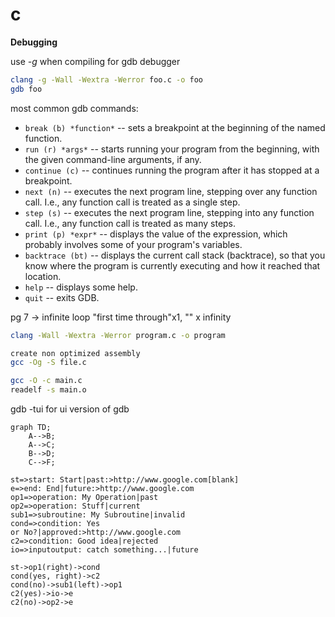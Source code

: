 # c

**Debugging**

use *-g* when compiling for gdb debugger

```bash
clang -g -Wall -Wextra -Werror foo.c -o foo
gdb foo
```

most common gdb commands:

- `break (b) *function*` -- sets a breakpoint at the beginning of the named function.
- `run (r) *args*` -- starts running your program from the beginning, with the given command-line arguments, if any.
- `continue (c)` -- continues running the program after it has stopped at a breakpoint.
- `next (n)` -- executes the next program line, stepping over any function call. I.e., any function call is treated as a single step.
- `step (s)` -- executes the next program line, stepping into any function call. I.e., any function call is treated as many steps.
- `print (p) *expr*` -- displays the value of the expression, which probably involves some of your program's variables.
- `backtrace (bt)` -- displays the current call stack (backtrace), so that you know where the program is currently executing and how it reached that location.
- `help` -- displays some help.
- `quit` -- exits GDB.


pg 7 -> infinite loop "first time through"x1, "" x infinity



```bash
clang -Wall -Wextra -Werror program.c -o program

create non optimized assembly
gcc -Og -S file.c

gcc -O -c main.c
readelf -s main.o
```



gdb -tui for ui version of gdb
















```mermaid
graph TD;
    A-->B;
    A-->C;
    B-->D;
    C-->F;
```

```flow
st=>start: Start|past:>http://www.google.com[blank]
e=>end: End|future:>http://www.google.com
op1=>operation: My Operation|past
op2=>operation: Stuff|current
sub1=>subroutine: My Subroutine|invalid
cond=>condition: Yes
or No?|approved:>http://www.google.com
c2=>condition: Good idea|rejected
io=>inputoutput: catch something...|future

st->op1(right)->cond
cond(yes, right)->c2
cond(no)->sub1(left)->op1
c2(yes)->io->e
c2(no)->op2->e
```

